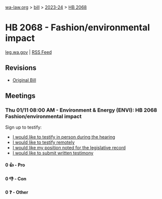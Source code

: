 [wa-law.org](/) > [bill](/bill/) > [2023-24](/bill/2023-24/) > [HB 2068](/bill/2023-24/hb/2068/)

# HB 2068 - Fashion/environmental impact
[leg.wa.gov](https://app.leg.wa.gov/billsummary?BillNumber=2068&Year=2023&Initiative=false) | [RSS Feed](./rss.xml)

## Revisions
* [Original Bill](1/)

## Meetings
### Thu 01/11 08:00 AM - Environment & Energy (ENVI): HB 2068 Fashion/environmental impact
Sign up to testify:
* [I would like to testify in person during the hearing](https://app.leg.wa.gov/csi/Testifier/Add?chamber=House&mId=31567&aId=156062&caId=22836&tId=1)
* [I would like to testify remotely](https://app.leg.wa.gov/csi/Testifier/Add?chamber=House&mId=31567&aId=156062&caId=22836&tId=2)
* [I would like my position noted for the legislative record](https://app.leg.wa.gov/csi/Testifier/Add?chamber=House&mId=31567&aId=156062&caId=22836&tId=3)
* [I would like to submit written testimony](https://app.leg.wa.gov/csi/Testifier/Add?chamber=House&mId=31567&aId=156062&caId=22836&tId=4)

#### 0 👍 - Pro

#### 0 👎 - Con

#### 0 ❓ - Other
